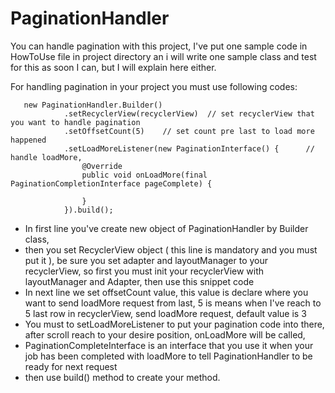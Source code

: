 # PaginationHandler
You can handle pagination with this project, I've put one sample code in HowToUse file in project directory an i will write one sample class and test for this as soon I can, but I will explain here either.

For handling pagination in your project you must use following codes:

       new PaginationHandler.Builder()
                .setRecyclerView(recyclerView)  // set recyclerView that you want to handle pagination
                .setOffsetCount(5)    // set count pre last to load more happened
                .setLoadMoreListener(new PaginationInterface() {      // handle loadMore,
                    @Override
                    public void onLoadMore(final PaginationCompletionInterface pageComplete) {
                       
                    }
                }).build();
                
                
* In first line you've create new object of PaginationHandler by Builder class,
* then you set RecyclerView object ( this line is mandatory and you must put it ), be sure you set adapter and layoutManager to your recyclerView, so first you must init your recyclerView with layoutManager and Adapter, then use this snippet code
* In next line we set offsetCount value, this value is declare where you want to send loadMore request from last, 5 is means when I've reach to 5 last row in recyclerView, send loadMore request, default value is 3
* You must to setLoadMoreListener to put your pagination code into there, after scroll reach to your desire position, onLoadMore will be called,
* PaginationCompleteInterface is an interface that you use it when your job has been completed with loadMore to tell PaginationHandler to be ready for next request
* then use build() method to create your method.

